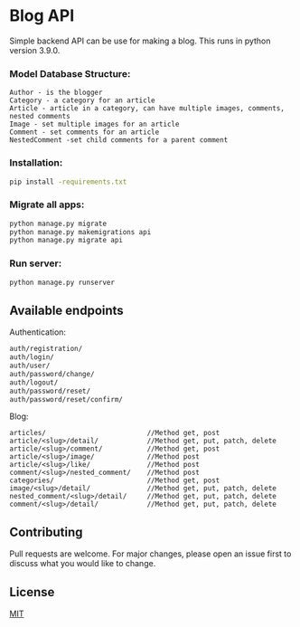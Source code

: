 # Blog API

Simple backend API can be use for making a blog. This runs in python version 3.9.0.

### Model Database Structure:

    Author - is the blogger
    Category - a category for an article
    Article - article in a category, can have multiple images, comments, nested comments
    Image - set multiple images for an article
    Comment - set comments for an article
    NestedComment -set child comments for a parent comment

### Installation:

```bash
pip install -requirements.txt
```

### Migrate all apps:

```bash
python manage.py migrate
python manage.py makemigrations api
python manage.py migrate api
```

### Run server:

```bash
python manage.py runserver
```

## Available endpoints

Authentication:

```bash
auth/registration/
auth/login/
auth/user/
auth/password/change/
auth/logout/
auth/password/reset/
auth/password/reset/confirm/
```

Blog:

```
articles/                         //Method get, post
article/<slug>/detail/            //Method get, put, patch, delete
article/<slug>/comment/           //Method get, post
article/<slug>/image/             //Method post
article/<slug>/like/              //Method post
comment/<slug>/nested_comment/    //Method post
categories/                       //Method get, post
image/<slug>/detail/              //Method get, put, patch, delete
nested_comment/<slug>/detail/     //Method get, put, patch, delete
comment/<slug>/detail/            //Method get, put, patch, delete
```

## Contributing

Pull requests are welcome. For major changes, please open an issue first to discuss what you would like to change.

## License

[MIT](https://choosealicense.com/licenses/mit/)
